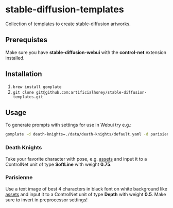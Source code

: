 # stable-diffusion-templates

Collection of templates to create stable-diffusion artworks.

## Prerequistes

Make sure you have **stable-diffusion-webui** with the **control-net** extension installed.

## Installation

1. `brew install gomplate`
2. `git clone git@github.com:artificialhoney/stable-diffusion-templates.git`


## Usage

To generate prompts with settings for use in Webui try e.g.:

```bash
gomplate -d death-knights=./data/death-knights/default.yaml -d parisienne=./data/parisienne/default.yaml
```

### Death Knights

Take your favorite character with pose, e.g. [assets](./assets/death-knights/valkyrie.png) and input it to a ControlNet unit of type **SoftLine** with weight **0.75**.

### Parisienne

Use a text image of best 4 characters in black font on white background like [assets](./assets/parisienne/pali.png) and input it to a ControlNet unit of type **Depth** with weight **0.5**.
Make sure to invert in preprocessor settings!